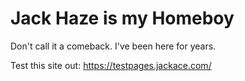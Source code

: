 # Jack Haze is my Homeboy
Don't call it a comeback. I've been here for years.

Test this site out: https://testpages.jackace.com/

